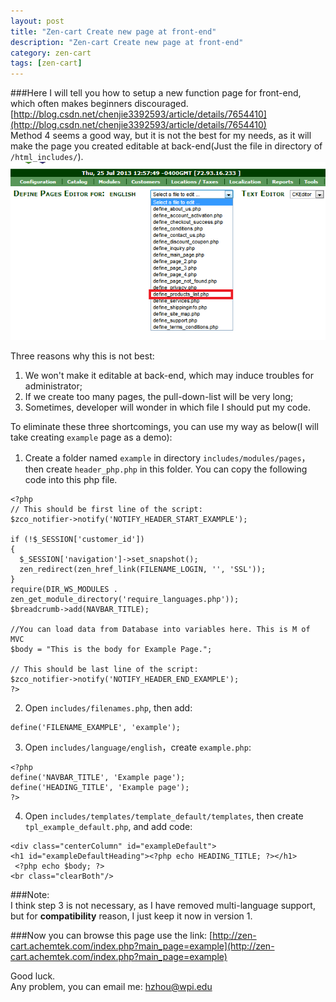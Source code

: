 ```yaml
---
layout: post
title: "Zen-cart Create new page at front-end"
description: "Zen-cart Create new page at front-end"
category: zen-cart
tags: [zen-cart]
---
```


###Here I will tell you how to setup a new function page for front-end, which often makes beginners discouraged.    
[http://blog.csdn.net/chenjie3392593/article/details/7654410](http://blog.csdn.net/chenjie3392593/article/details/7654410)      
Method 4 seems a good way, but it is not the best for my needs, as it will make the page you created editable at back-end(Just the file in directory of `/html_includes/`).   
![define_pages_editor.php](/media/images/post/20130725130131.png)    

Three reasons why this is not best:   
1. We won't make it editable at back-end, which may induce troubles for administrator;    
2. If we create too many pages, the pull-down-list will be very long;   
3. Sometimes, developer will wonder in which file I should put my code.  

To eliminate these three shortcomings, you can use my way as below(I will take creating `example` page as a demo):   
  
1. Create a folder named `example` in directory `includes/modules/pages`，then create `header_php.php` in this folder. You can copy the following code into this php file.    

<pre><code>&lt;?php
// This should be first line of the script:
$zco_notifier->notify('NOTIFY_HEADER_START_EXAMPLE');

if (!$_SESSION['customer_id']) 
{
  $_SESSION['navigation']->set_snapshot();
  zen_redirect(zen_href_link(FILENAME_LOGIN, '', 'SSL'));
}
require(DIR_WS_MODULES . zen_get_module_directory('require_languages.php'));
$breadcrumb->add(NAVBAR_TITLE);

//You can load data from Database into variables here. This is M of MVC
$body = "This is the body for Example Page.";

// This should be last line of the script:
$zco_notifier->notify('NOTIFY_HEADER_END_EXAMPLE');
?></code></pre>

2. Open `includes/filenames.php`, then add:    
<pre><code>define('FILENAME_EXAMPLE', 'example');</code></pre>

3. Open `includes/language/english`，create `example.php`:

<pre><code>&lt;?php
define('NAVBAR_TITLE', 'Example page');
define('HEADING_TITLE', 'Example page');
?></code></pre>

4. Open `includes/templates/template_default/templates`, then create `tpl_example_default.php`, and add code: 

<pre><code>&lt;div class="centerColumn" id="exampleDefault"&gt;
&lt;h1 id="exampleDefaultHeading"&gt;&lt;?php echo HEADING_TITLE; ?&gt;&lt;/h1&gt;
 &lt;?php echo $body; ?&gt;
&lt;br class="clearBoth"/&gt;</code></pre>

###Note:  
I think step 3 is not necessary, as I have removed multi-language support, but for **compatibility** reason, I just keep it now in version 1.   

###Now you can browse this page use the link: 
[http://zen-cart.achemtek.com/index.php?main_page=example](http://zen-cart.achemtek.com/index.php?main_page=example)

Good luck.    
Any problem, you can email me: [hzhou@wpi.edu](mailto:hzhou@wpi.edu)
